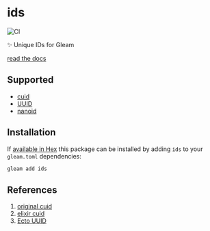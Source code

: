 # ids

![CI](https://github.com/lrosa007/ids/workflows/test/badge.svg?branch=main)

✨ Unique IDs for Gleam

[read the docs](https://hexdocs.pm/ids/)

## Supported

- [cuid](https://github.com/ericelliott/cuid)
- [UUID](https://en.wikipedia.org/wiki/Universally_unique_identifier)
- [nanoid](https://github.com/ai/nanoid)

## Installation

If [available in Hex](https://www.rebar3.org/docs/dependencies#section-declaring-dependencies)
this package can be installed by adding `ids` to your `gleam.toml` dependencies:

```sh
gleam add ids
```

## References

1. [original cuid](https://en.wikipedia.org/wiki/Universally_unique_identifier)
2. [elixir cuid](https://github.com/duailibe/cuid)
3. [Ecto UUID](https://github.com/elixir-ecto/ecto/blob/v3.5.4/lib/ecto/uuid.ex)
